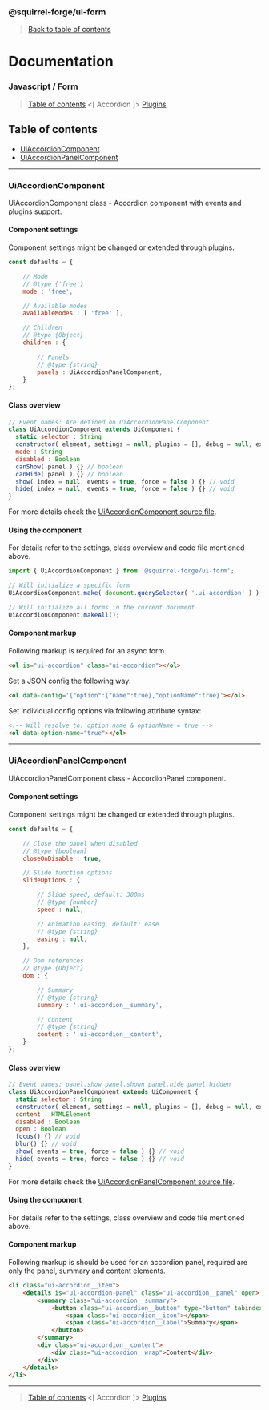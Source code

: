 ### @squirrel-forge/ui-form
> [Back to table of contents](../README.md#table-of-contents)

# Documentation
### Javascript / Form
> [Table of contents](../README.md#table-of-contents) <[ Accordion ]> [Plugins](Plugins.md)

## Table of contents
 - [UiAccordionComponent](#UiAccordionComponent)
 - [UiAccordionPanelComponent](#UiAccordionPanelComponent)

---

### UiAccordionComponent
UiAccordionComponent class - Accordion component with events and plugins support.

#### Component settings
Component settings might be changed or extended through plugins.
```javascript
const defaults = {

    // Mode
    // @type {'free'}
    mode : 'free',

    // Available modes
    availableModes : [ 'free' ],

    // Children
    // @type {Object}
    children : {

        // Panels
        // @type {string}
        panels : UiAccordionPanelComponent,
    }
};
```

#### Class overview
```javascript
// Event names: Are defined on UiAccordionPanelComponent
class UiAccordionComponent extends UiComponent {
  static selector : String
  constructor( element, settings = null, plugins = [], debug = null, extend = [], init = true ) {}
  mode : String
  disabled : Boolean
  canShow( panel ) {} // boolean
  canHide( panel ) {} // boolean
  show( index = null, events = true, force = false ) {} // void
  hide( index = null, events = true, force = false ) {} // void
}
```
For more details check the [UiAccordionComponent source file](../src/es6/Accordion/UiAccordionComponent.js).

#### Using the component
For details refer to the settings, class overview and code file mentioned above.
```javascript
import { UiAccordionComponent } from '@squirrel-forge/ui-form';

// Will initialize a specific form
UiAccordionComponent.make( document.querySelector( '.ui-accordion' ) );

// Will initialize all forms in the current document
UiAccordionComponent.makeAll();
```

#### Component markup
Following markup is required for an async form.
```html
<ol is="ui-accordion" class="ui-accordion"></ol>
```
Set a JSON config the following way:
```html
<ol data-config='{"option":{"name":true},"optionName":true}'></ol>
```
Set individual config options via following attribute syntax:
```html
<!-- Will resolve to: option.name & optionName = true -->
<ol data-option-name="true"></ol>
```
---

### UiAccordionPanelComponent
UiAccordionPanelComponent class - AccordionPanel component.

#### Component settings
Component settings might be changed or extended through plugins.
```javascript
const defaults = {

    // Close the panel when disabled
    // @type {boolean}
    closeOnDisable : true,

    // Slide function options
    slideOptions : {

        // Slide speed, default: 300ms
        // @type {number}
        speed : null,

        // Animation easing, default: ease
        // @type {string}
        easing : null,
    },

    // Dom references
    // @type {Object}
    dom : {

        // Summary
        // @type {string}
        summary : '.ui-accordion__summary',

        // Content
        // @type {string}
        content : '.ui-accordion__content',
    }
};
```

#### Class overview
```javascript
// Event names: panel.show panel.shown panel.hide panel.hidden
class UiAccordionPanelComponent extends UiComponent {
  static selector : String
  constructor( element, settings = null, plugins = [], debug = null, extend = [], init = true ) {}
  content : HTMLElement
  disabled : Boolean
  open : Boolean
  focus() {} // void
  blur() {} // void
  show( events = true, force = false ) {} // void
  hide( events = true, force = false ) {} // void
}
```
For more details check the [UiAccordionPanelComponent source file](../src/es6/Accordion/UiAccordionPanelComponent.js).

#### Using the component
For details refer to the settings, class overview and code file mentioned above.

#### Component markup
Following markup is should be used for an accordion panel, required are only the panel, summary and content elements.
```html
<li class="ui-accordion__item">
    <details is="ui-accordion-panel" class="ui-accordion__panel" open>
        <summary class="ui-accordion__summary">
            <button class="ui-accordion__button" type="button" tabindex="-1" style="pointer-events:none">
                <span class="ui-accordion__icon"></span>
                <span class="ui-accordion__label">Summary</span>
            </button>
        </summary>
        <div class="ui-accordion__content">
            <div class="ui-accordion__wrap">Content</div>
        </div>
    </details>
</li>
```

---

> [Table of contents](../README.md#table-of-contents) <[ Accordion ]> [Plugins](Plugins.md)
